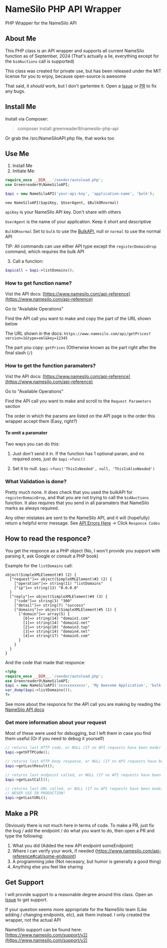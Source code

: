 # NameSilo PHP API Wrapper
PHP Wrapper for the NameSilo API

## About Me
This PHP class is an API wrapper and supports all current NameSilo function as of September, 2024
(That's actually a lie, everything except for the `bidAuctions` call is supported)

This class was created for private use, but has been released under the MIT license for you to enjoy, because open-source is awesome

That said, it _should_ work, but I don't gartentee it. Open a [Issue](https://github.com/greenreader9/NameSilo-PHP-API-Wrapper/issues) or [PR](https://github.com/greenreader9/NameSilo-PHP-API-Wrapper/pulls) to fix any bugs.

## Install Me

Install via Composer:

> composer install greenreader9/namesilo-php-api

Or grab the /src/NameSiloAPI.php file, that works too

## Use Me

1. Install Me
2. Initiate Me:
~~~php
require_once __DIR__.'/vendor/autoload.php';
use Greenreader9\NameSiloAPI;

$api = new NameSiloAPI('your-api-key', 'application-name', 'bulk');
~~~
`new NameSiloAPI($apiKey, $UserAgent, $BulkORnormal)`

`apiKey` is your NameSilo API key. Don't share with others

`UserAgent` is the name of your application. Keep it short and descriptive

`BulkORnormal` Set to `bulk` to use the [BulkAPI](https://www.namesilo.com/support/v2/articles/account-options/api-automated-batch), null or `normal` to use the normal API

TIP: All commands can use either API type except the `registerDomainDrop` command, which requires the bulk API

3. Call a function:
~~~php
$apicall = $api->listDomains();
~~~

### How to get function name?

Vist the API docs: [https://www.namesilo.com/api-reference](https://www.namesilo.com/api-reference)

Go to "Available Operations"

Find the API call you want to make and copy the part of the URL shown below

The URL shown in the docs: `https://www.namesilo.com/api/getPrices?version=1&type=xml&key=12345`

The part you copy: `getPrices` (Otherwise known as the part right after the final slash (`/`)

### How to get the function paramaters?

Vist the API docs: [https://www.namesilo.com/api-reference](https://www.namesilo.com/api-reference)

Go to "Available Operations"

Find the API call you want to make and scroll to the `Request Parameters` section

The order in which the params are listed on the API page is the order this wrapper accept them (Easy, right?)

#### To omit a paramater

Two ways you can do this:

1. Just don't send it in. If the function has 1 optional param, and no required ones, just do `$api->func()`

2. Set it to null. `$api->func('ThisIsNeeded', null, 'ThisIsAlsoNeeded')`


### What Validation is done?

Pretty much none. It does check that you used the bulkAPI for `registerDomainDrop`, and that you are not trying to call the `bidAuctions` function. It also requires that you send in all paramaters that NameSilo marks as always required.

Any other mistakes are sent to the NameSilo API, and it will (hopefully) return a helpful error message. See [API Errors Here](https://www.namesilo.com/api-reference) -> Click `Responce Codes`

## How to read the responce? 

You get the responce as a PHP object (No, I won't provide you support with parsing it, ask Google or consult a PHP book)

Example for the `listDomains` call:
~~~
object(SimpleXMLElement)#3 (2) {
  ["request"]=> object(SimpleXMLElement)#2 (2) {
    ["operation"]=> string(11) "listDomains"
    ["ip"]=> string(13) "0.0.0.0"
  }
  ["reply"]=> object(SimpleXMLElement)#4 (3) {
    ["code"]=> string(3) "300"
    ["detail"]=> string(7) "success"
    ["domains"]=> object(SimpleXMLElement)#5 (1) {
      ["domain"]=> array(5) {
        [0]=> string(14) "domain1.com"
        [1]=> string(14) "domain2.net"
        [2]=> string(10) "domain3.top"
        [3]=> string(14) "domain4.net"
        [4]=> string(17) "domain5.com"
      }
    }
  }
}
~~~

And the code that made that responce:
~~~php
<?php
require_once __DIR__.'/vendor/autoload.php';
use Greenreader9\NameSiloAPI;
$api = new NameSiloAPI('xxxxxxxxxxxx', 'My Awesome Application', 'bulk');
var_dump($api->listDomains());
?>
~~~

See more about the responce for the API call you are making by reading the [NameSilo API docs](https://www.namesilo.com/api-reference)

### Get more information about your request

Most of these were used for debugging, but I left them in case you find them useful (Or if you need to debug it yourself)
~~~php
// returns last HTTP code, or NULL (If no API requests have been made)
$api->getHTTPCode();

// returns last HTTP body response, or NULL (If no API requests have been made)
$api->getLastResult();

// returns last endpoint called, or NULL (If no API requests have been made)
$api->getLastCall();

// returns last URL called, or NULL (If no API requests have been made) --WARNING:::: EXPOSES PRIVATE API KEY!!!!
// NEVER USE IN PRODUCTION!
$api->getLastURL();
~~~

## Make a PR

Obviously there is not much here in terms of code. To make a PR, just fix the bug / add the endpoint / do what you want to do, then open a PR and type the following:

1. What you did (Added the new API endpoint someEndpoint)
2. Where I can verify your work, if needed (https://www.namesilo.com/api-reference#cat/some-endpoint)
3. A programming joke (Not neceasry, but humor is generally a good thing)
4. Anything else you feel like sharing


## Get Support

I will provide support to a reasonable degree around this class. Open an [Issue](https://github.com/greenreader9/NameSilo-PHP-API-Wrapper/issues) to get support.

If your question seems more appropriate for the NameSilo team (Like adding / changing endpoints, etc), ask them instead. I only created the wrapper, not the actual API

NameSilo support can be found here: [https://www.namesilo.com/support/v2](https://www.namesilo.com/support/v2)

